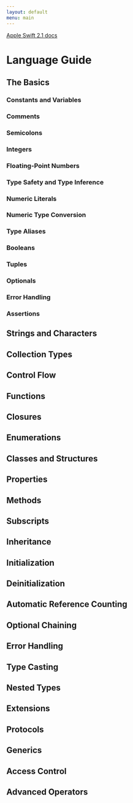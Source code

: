 ```yaml
---
layout: default
menu: main
---
```


[Apple Swift 2.1 docs](https://developer.apple.com/library/ios/documentation/Swift/Conceptual/Swift_Programming_Language/TheBasics.html)

# Language Guide

## The Basics

### Constants and Variables

### Comments

### Semicolons

### Integers

### Floating-Point Numbers

### Type Safety and Type Inference

### Numeric Literals

### Numeric Type Conversion

### Type Aliases

### Booleans

### Tuples

### Optionals

### Error Handling

### Assertions

## Strings and Characters

## Collection Types

## Control Flow

## Functions

## Closures

## Enumerations

## Classes and Structures

## Properties

## Methods

## Subscripts

## Inheritance

## Initialization

## Deinitialization

## Automatic Reference Counting

## Optional Chaining

## Error Handling

## Type Casting

## Nested Types

## Extensions

## Protocols

## Generics

## Access Control

## Advanced Operators
